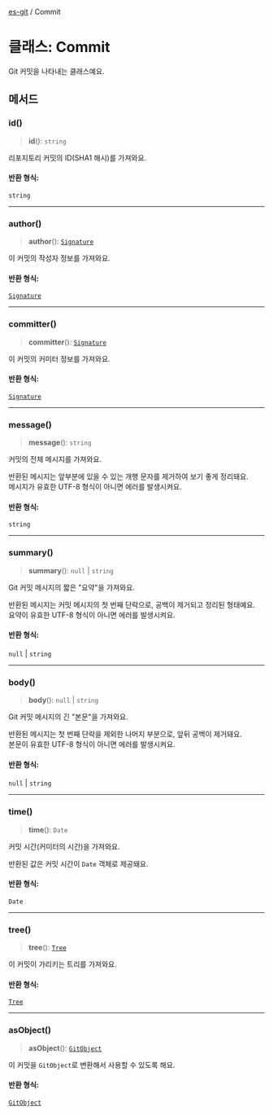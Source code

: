[es-git](../globals.md) / Commit

# 클래스: Commit

Git 커밋을 나타내는 클래스예요.

## 메서드

### id()

> **id**(): `string`

리포지토리 커밋의 ID(SHA1 해시)를 가져와요.

#### 반환 형식:

`string`

***

### author()

> **author**(): [`Signature`](../interfaces/Signature.md)

이 커밋의 작성자 정보를 가져와요.

#### 반환 형식:

[`Signature`](../interfaces/Signature.md)

***

### committer()

> **committer**(): [`Signature`](../interfaces/Signature.md)

이 커밋의 커미터 정보를 가져와요.

#### 반환 형식:

[`Signature`](../interfaces/Signature.md)

***

### message()

> **message**(): `string`

커밋의 전체 메시지를 가져와요.

반환된 메시지는 앞부분에 있을 수 있는 개행 문자를 제거하여 보기 좋게 정리돼요.  
메시지가 유효한 UTF-8 형식이 아니면 에러를 발생시켜요.

#### 반환 형식:

`string`

***

### summary()

> **summary**(): `null` \| `string`

Git 커밋 메시지의 짧은 "요약"을 가져와요.

반환된 메시지는 커밋 메시지의 첫 번째 단락으로, 공백이 제거되고 정리된 형태예요.  
요약이 유효한 UTF-8 형식이 아니면 에러를 발생시켜요.

#### 반환 형식:

`null` \| `string`

***

### body()

> **body**(): `null` \| `string`

Git 커밋 메시지의 긴 "본문"을 가져와요.

반환된 메시지는 첫 번째 단락을 제외한 나머지 부분으로, 앞뒤 공백이 제거돼요.  
본문이 유효한 UTF-8 형식이 아니면 에러를 발생시켜요.

#### 반환 형식:

`null` \| `string`

***

### time()

> **time**(): `Date`

커밋 시간(커미터의 시간)을 가져와요.

반환된 값은 커밋 시간이 `Date` 객체로 제공돼요.

#### 반환 형식:

`Date`

***

### tree()

> **tree**(): [`Tree`](Tree.md)

이 커밋이 가리키는 트리를 가져와요.

#### 반환 형식:

[`Tree`](Tree.md)

***

### asObject()

> **asObject**(): [`GitObject`](GitObject.md)

이 커밋을 `GitObject`로 변환해서 사용할 수 있도록 해요.

#### 반환 형식:

[`GitObject`](GitObject.md)
